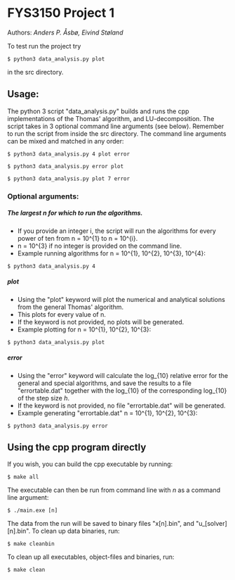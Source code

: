 # FYS3150 Project 1
Authors: *Anders P. Åsbø, Eivind Støland*

To test run the project try
```console
$ python3 data_analysis.py plot
```
in the src directory.

## Usage:
The python 3 script "data_analysis.py" builds and runs the cpp implementations of the Thomas' algorithm, and LU-decomposition. The script takes in 3 optional command line arguments (see below). Remember to run the script from inside the src directory. The command line arguments can be mixed and matched in any order:
```console
$ python3 data_analysis.py 4 plot error
```
```console
$ python3 data_analysis.py error plot
```
```console
$ python3 data_analysis.py plot 7 error
```
### Optional arguments:
##### The largest n for which to run the algorithms.
  * If you provide an integer i, the script will run the algorithms for every power of ten from n = 10^{1} to n = 10^{i}.
  * n = 10^{3} if no integer is provided on the command line.
  * Example running algorithms for n = 10^{1}, 10^{2}, 10^{3}, 10^{4}:
  ```console
  $ python3 data_analysis.py 4
  ```

##### plot
  * Using the "plot" keyword will plot the numerical and analytical solutions from the general Thomas' algorithm.
  * This plots for every value of n.
  * If the keyword is not provided, no plots will be generated.
  * Example plotting for n = 10^{1}, 10^{2}, 10^{3}:
  ```console
  $ python3 data_analysis.py plot
  ```

##### error
  * Using the "error" keyword will calculate the log_{10} relative error for the general and special algorithms, and save the results to a file "errortable.dat" together with the log_{10} of the corresponding log_{10} of the step size $h$.
  * If the keyword is not provided, no file "errortable.dat" will be generated.
  * Example generating "errortable.dat" n = 10^{1}, 10^{2}, 10^{3}:
  ```console
  $ python3 data_analysis.py error
  ```

## Using the cpp program directly
If you wish, you can build the cpp executable by running:
```console
$ make all
```
The executable can then be run from command line with $n$ as a command line argument:
```console
$ ./main.exe [n]
```
The data from the run will be saved to binary files "x[n].bin", and "u_[solver][n].bin". To clean up data binaries, run:
```console
$ make cleanbin
```
To clean up all executables, object-files and binaries, run:
```console
$ make clean
```

